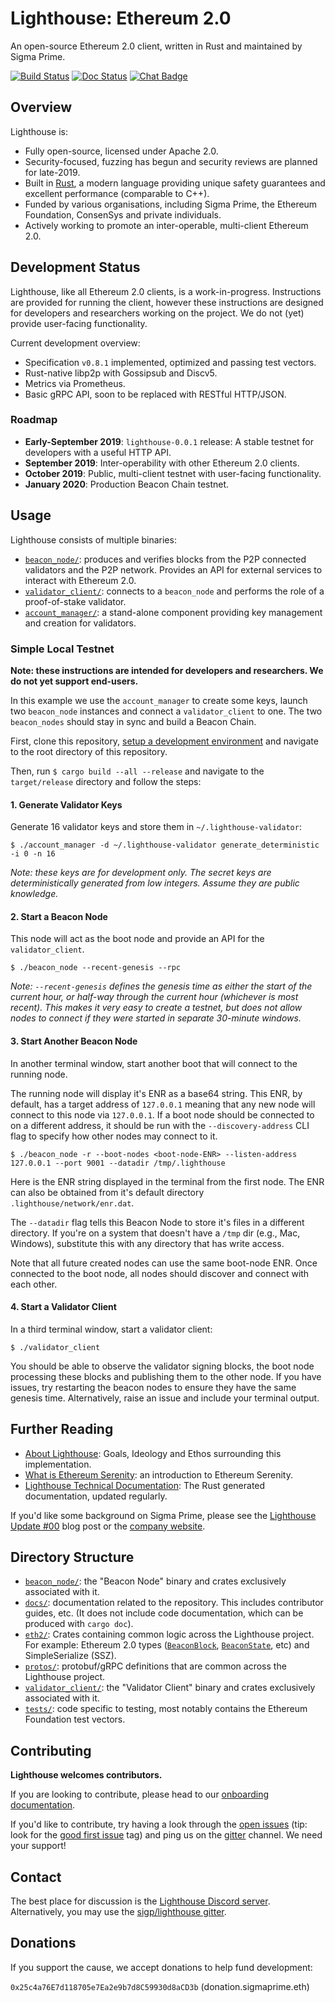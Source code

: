 # Lighthouse: Ethereum 2.0

An open-source Ethereum 2.0 client, written in Rust and maintained by Sigma Prime.

[![Build Status]][Build Link] [![Doc Status]][Doc Link] [![Chat Badge]][Chat Link]

[Build Status]: https://gitlab.sigmaprime.io/sigp/lighthouse/badges/master/build.svg
[Build Link]: https://gitlab.sigmaprime.io/sigp/lighthouse/pipelines
[Chat Badge]: https://img.shields.io/badge/chat-discord-%237289da
[Chat Link]: https://discord.gg/cyAszAh
[Doc Status]: https://img.shields.io/badge/docs-master-blue.svg
[Doc Link]: http://lighthouse-docs.sigmaprime.io/

## Overview

Lighthouse is:

- Fully open-source, licensed under Apache 2.0.
- Security-focused, fuzzing has begun and security reviews are planned
	for late-2019.
- Built in [Rust](https://www.rust-lang.org/), a modern language providing unique safety guarantees and
	excellent performance (comparable to C++).
- Funded by various organisations, including Sigma Prime, the
	Ethereum Foundation, ConsenSys and private individuals.
- Actively working to promote an inter-operable, multi-client Ethereum 2.0.


## Development Status

Lighthouse, like all Ethereum 2.0 clients, is a work-in-progress. Instructions
are provided for running the client, however these instructions are designed
for developers and researchers working on the project. We do not (yet) provide
user-facing functionality.

Current development overview:

- Specification `v0.8.1` implemented, optimized and passing test vectors.
- Rust-native libp2p with Gossipsub and Discv5.
- Metrics via Prometheus.
- Basic gRPC API, soon to be replaced with RESTful HTTP/JSON.

### Roadmap

- **Early-September 2019**: `lighthouse-0.0.1` release: A stable testnet for
  developers with a useful HTTP API.
- **September 2019**: Inter-operability with other Ethereum 2.0 clients.
- **October 2019**: Public, multi-client testnet with user-facing functionality.
- **January 2020**: Production Beacon Chain testnet.

## Usage

Lighthouse consists of multiple binaries:

- [`beacon_node/`](beacon_node/): produces and verifies blocks from the P2P
	connected validators and the P2P network. Provides an API for external services to
	interact with Ethereum 2.0.
- [`validator_client/`](validator_client/): connects to a `beacon_node` and
	performs the role of a proof-of-stake validator.
- [`account_manager/`](account_manager/): a stand-alone component providing key
	management and creation for validators.

### Simple Local Testnet

**Note: these instructions are intended for developers and researchers. We do
not yet support end-users.**

In this example we use the `account_manager` to create some keys, launch two
`beacon_node` instances and connect a `validator_client` to one. The two
`beacon_nodes` should stay in sync and build a Beacon Chain.

First, clone this repository, [setup a development
environment](docs/installation.md) and navigate to the root directory of this repository.

Then, run `$ cargo build --all --release` and navigate to the `target/release`
directory and follow the steps:

#### 1. Generate Validator Keys

Generate 16 validator keys and store them in `~/.lighthouse-validator`:

```
$ ./account_manager -d ~/.lighthouse-validator generate_deterministic -i 0 -n 16
```

_Note: these keys are for development only. The secret keys are
deterministically generated from low integers. Assume they are public
knowledge._

#### 2. Start a Beacon Node

This node will act as the boot node and provide an API for the
`validator_client`.

```
$ ./beacon_node --recent-genesis --rpc
```

_Note: `--recent-genesis` defines the genesis time as either the start of the
current hour, or half-way through the current hour (whichever is most recent).
This makes it very easy to create a testnet, but does not allow nodes to
connect if they were started in separate 30-minute windows._

#### 3. Start Another Beacon Node

In another terminal window, start another boot that will connect to the
running node.

The running node will display it's ENR as a base64 string. This ENR, by default, has a target address of `127.0.0.1` meaning that any new node will connect to this node via `127.0.0.1`. If a boot node should be connected to on a different address, it should be run with the `--discovery-address` CLI flag to specify how other nodes may connect to it.
```
$ ./beacon_node -r --boot-nodes <boot-node-ENR> --listen-address 127.0.0.1 --port 9001 --datadir /tmp/.lighthouse
```
Here <boot-node-ENR> is the ENR string displayed in the terminal from the first node. The ENR can also be obtained from it's default directory `.lighthouse/network/enr.dat`.

The `--datadir` flag tells this Beacon Node to store it's files in a different
directory. If you're on a system that doesn't have a `/tmp` dir (e.g., Mac,
Windows), substitute this with any directory that has write access.

Note that all future created nodes can use the same boot-node ENR. Once connected to the boot node, all nodes should discover and connect with each other.
#### 4. Start a Validator Client

In a third terminal window, start a validator client:

```
$ ./validator_client
```

You should be able to observe the validator signing blocks, the boot node
processing these blocks and publishing them to the other node. If you have
issues, try restarting the beacon nodes to ensure they have the same genesis
time. Alternatively, raise an issue and include your terminal output.

## Further Reading

- [About Lighthouse](docs/lighthouse.md): Goals, Ideology and Ethos surrounding
this implementation.
- [What is Ethereum Serenity](docs/serenity.md): an introduction to Ethereum Serenity.
- [Lighthouse Technical Documentation](http://lighthouse-docs.sigmaprime.io/): The Rust generated documentation, updated regularly.

If you'd like some background on Sigma Prime, please see the [Lighthouse Update
\#00](https://lighthouse.sigmaprime.io/update-00.html) blog post or the
[company website](https://sigmaprime.io).

## Directory Structure

- [`beacon_node/`](beacon_node/): the "Beacon Node" binary and crates exclusively
	associated with it.
- [`docs/`](docs/): documentation related to the repository. This includes contributor
	guides, etc. (It does not include code documentation, which can be produced with `cargo doc`).
- [`eth2/`](eth2/): Crates containing common logic across the Lighthouse project. For
	example: Ethereum 2.0 types ([`BeaconBlock`](eth2/types/src/beacon_block.rs), [`BeaconState`](eth2/types/src/beacon_state.rs), etc) and
	SimpleSerialize (SSZ).
- [`protos/`](protos/): protobuf/gRPC definitions that are common across the Lighthouse project.
- [`validator_client/`](validator_client/): the "Validator Client" binary and crates exclusively
	associated with it.
- [`tests/`](tests/): code specific to testing, most notably contains the
	Ethereum Foundation test vectors.

## Contributing

**Lighthouse welcomes contributors.**

If you are looking to contribute, please head to our
[onboarding documentation](https://github.com/sigp/lighthouse/blob/master/docs/onboarding.md).

If you'd like to contribute, try having a look through the [open
issues](https://github.com/sigp/lighthouse/issues) (tip: look for the [good
first
issue](https://github.com/sigp/lighthouse/issues?q=is%3Aissue+is%3Aopen+label%3A%22good+first+issue%22)
tag) and ping us on the [gitter](https://gitter.im/sigp/lighthouse) channel. We need
your support!

## Contact

The best place for discussion is the [Lighthouse Discord
server](https://discord.gg/cyAszAh). Alternatively, you may use the
[sigp/lighthouse gitter](https://gitter.im/sigp/lighthouse).

## Donations

If you support the cause, we accept donations to help fund development:

`0x25c4a76E7d118705e7Ea2e9b7d8C59930d8aCD3b` (donation.sigmaprime.eth)
